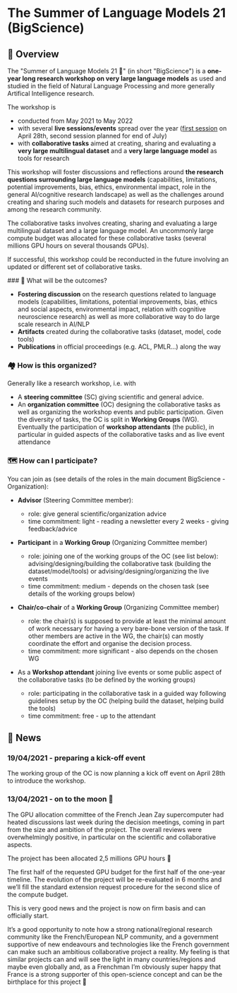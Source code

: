 # The Summer of Language Models 21  (BigScience)

## 🐠 Overview
The "Summer of Language Models 21 🌸" (in short "BigScience") is a **one-year long research workshop on very large language models** as used and studied in the field of Natural Language Processing and more generally Artifical Intelligence research.

The workshop is

- conducted from May 2021 to May 2022
- with several **live sessions/events** spread over the year ([first session](https://www.youtube.com/watch?v=TMBcm0TByF4) on April 28th, second session planned for end of July)
- with **collaborative tasks** aimed at creating, sharing and evaluating a **very large multilingual dataset** and a **very large language model** as tools for research

This workshop will foster discussions and reflections around **the research questions surrounding large language models** (capabilities, limitations, potential improvements, bias, ethics, environmental impact, role in the general AI/cognitive research landscape) as well as the challenges around creating and sharing such models and datasets for research purposes and among the research community.

The collaborative tasks involves creating, sharing and evaluating a large multilingual dataset and a large language model.
An uncommonly large compute budget was allocated for these collaborative tasks (several millions GPU hours on several thousands GPUs).

If successful, this workshop could be reconducted in the future involving an updated or different set of collaborative tasks.

### 🐣 What will be the outcomes?
- **Fostering discussion** on the research questions related to language models (capabilities, limitations, potential improvements, bias, ethics and social aspects, environmental impact, relation with cognitive neuroscience research) as well as more collaborative way to do large scale research in AI/NLP
- **Artifacts** created during the collaborative tasks (dataset, model, code tools)
- **Publications** in official proceedings (e.g. ACL, PMLR...) along the way

### 🏘 How is this organized?
Generally like a research workshop, i.e. with
- A **steering committee** (SC) giving scientific and general advice.
- An **organization committee** (OC) designing the collaborative tasks as well as organizing the workshop events and public participation. Given the diversity of tasks, the OC is split in **Working Groups** (WG).
Eventually the participation of **workshop attendants** (the public), in particular in guided aspects of the collaborative tasks and as live event attendance

### 🗺 How can I participate?
You can join as (see details of the roles in the main document BigScience - Organization):

- **Advisor** (Steering Committee member):

  * role: give general scientific/organization advice
  * time commitment: light - reading a newsletter every 2 weeks - giving feedback/advice

- **Participant** in a **Working Group** (Organizing Committee member)
  * role: joining one of the working groups of the OC (see list below): advising/designing/building the collaborative task (building the dataset/model/tools) or advising/designing/organizing the live events
  * time commitment: medium - depends on the chosen task (see details of the working groups below)

- **Chair/co-chair** of a **Working Group** (Organizing Committee member)
  * role: the chair(s) is supposed to provide at least the minimal amount of work necessary for having a very bare-bone version of the task. If other members are active in the WG, the chair(s) can mostly coordinate the effort and organise the decision process.
  * time commitment: more significant - also depends on the chosen WG

- As a **Workshop attendant** joining live events or some public aspect of the collaborative tasks (to be defined by the working groups)
  * role: participating in the collaborative task in a guided way following guidelines setup by the OC (helping build the dataset, helping build the tools)
  * time commitment: free - up to the attendant

## 📰 News

### 19/04/2021 - preparing a kick-off event

The working group of the OC is now planning a kick off event on April 28th to introduce the workshop.

### 13/04/2021 - on to the moon 🚀

The GPU allocation committee of the French Jean Zay supercomputer had heated discussions last week during the decision meetings, coming in part from the size and ambition of the project. The overall reviews were overwhelmingly positive, in particular on the scientific and collaborative aspects.

The project has been allocated 2,5 millions GPU hours 🎉

The first half of the requested GPU budget for the first half of the one-year timeline. The evolution of the project will be re-evaluated in 6 months and we’ll fill the standard extension request procedure for the second slice of the compute budget.

This is very good news and the project is now on firm basis and can officially start.

It’s a good opportunity to note how a strong national/regional research community like the French/European NLP community, and a government supportive of new endeavours and technologies like the French government can make such an ambitious collaborative project a reality. My feeling is that similar projects can and will see the light in many countries/regions and maybe even globally and, as a Frenchman I’m obviously super happy that France is a strong supporter of this open-science concept and can be the birthplace for this project 🐓
